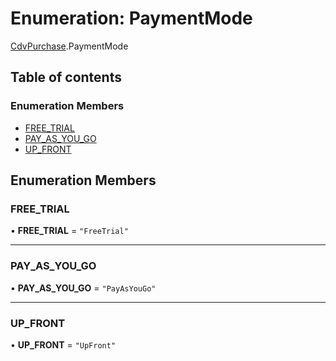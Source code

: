 # Enumeration: PaymentMode

[CdvPurchase](../modules/CdvPurchase.md).PaymentMode

## Table of contents

### Enumeration Members

- [FREE\_TRIAL](CdvPurchase.PaymentMode.md#free_trial)
- [PAY\_AS\_YOU\_GO](CdvPurchase.PaymentMode.md#pay_as_you_go)
- [UP\_FRONT](CdvPurchase.PaymentMode.md#up_front)

## Enumeration Members

### FREE\_TRIAL

• **FREE\_TRIAL** = ``"FreeTrial"``

___

### PAY\_AS\_YOU\_GO

• **PAY\_AS\_YOU\_GO** = ``"PayAsYouGo"``

___

### UP\_FRONT

• **UP\_FRONT** = ``"UpFront"``
